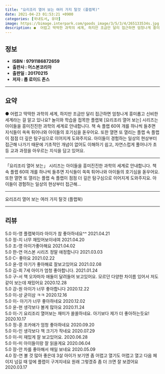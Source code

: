 ```yaml
---
title: "요리조리 열어 보는 여러 가지 탈것 (플랩북)"
date: 2021-04-23 01:53:21 +0900
categories: [국내도서, 유아]
image: https://bimage.interpark.com/goods_image/3/5/3/4/265133534s.jpg
description: ●  어렵고 딱딱한 과학의 세계, 하지만 조금만 달리 접근하면 엄청나게 흥미롭고 신비한 세계라는 걸 알고 있나요? 놀이와 학습을 접목한 플랩북 [요리조리 열어 보는] 시리즈는 아이들을 흥미진진한 과학의 세계로 안내합니다. 책 속 플랩 60여 개를 하나씩 들추면 지식들이 쏙쏙 튀어나와 아이들의 호기심을 돋
---
```


## **정보**

- **ISBN : 9791186872659**
- **출판사 : 어스본코리아**
- **출판일 : 20170215**
- **저자 : 롭 로이드 존스**

------



## **요약**

●  어렵고 딱딱한 과학의 세계, 하지만 조금만 달리 접근하면 엄청나게 흥미롭고 신비한 세계라는 걸 알고 있나요? 놀이와 학습을 접목한 플랩북 [요리조리 열어 보는] 시리즈는 아이들을 흥미진진한 과학의 세계로 안내합니다. 책 속 플랩 60여 개를 하나씩 들추면 지식들이 쏙쏙 튀어나와 아이들의 호기심을 돋우어요. 또한 열면 또 열리는 플랩 속 플랩이 점점 더 깊은 탐구심으로 이어지게 도와주지요. 아이들이 경험하는 일상의 현상부터 접근해 나가기 때문에 기초적인 개념이 없어도 이해하기 쉽고, 자연스럽게 풀어나가 초등 교과 과정을 아우르는 지식을 담고 있어요.

------

「요리조리 열어 보는」 시리즈는 아이들을 흥미진진한 과학의 세계로 안내합니다. 책 속 플랩 60여 개를 하나씩 들추면 지식들이 쏙쏙 튀어나와 아이들의 호기심을 돋우어요. 또한 열면 또 열리는 플랩 속 플랩이 점점 더 깊은 탐구심으로 이어지게 도와주지요. 아이들이 경험하는 일상의 현상부터 접근해... 

------


요리조리 열어 보는 여러 가지 탈것 (플랩북) 

------


## **리뷰** 

5.0 이-영 플랩북이라 아이가 참 좋아하네요^^ 2021.04.21 <br/>5.0 정-지 너무 재밌어보이네여 2021.04.20 <br/>5.0 조-영 아이가좋아해요 2021.04.02 <br/>5.0 한-연 어스본 시리즈 정말 애정합니다  2021.03.03 <br/>5.0 C- 좋아요 2021.02.22 <br/>5.0 윤-영 아기가 좋아해료 잘보고있어요 2021.02.08 <br/>5.0 김-희 7세 아이가 엄청 좋아합니다. 2021.01.24 <br/>5.0 구-서 책 오자마자 애둘이 달려들어 보고있어요. 모르던 다양한 차이름 있어서 저도 같이 보는데 재밌어요 2020.12.28 <br/>5.0 강-원 아이가 너무 좋아합니다 2020.12.22 <br/>5.0 이-상 굳이삼 ㅋㅋ 2020.12.16 <br/>5.0 이- 아기가 너무 좋아하네요 2020.12.02 <br/>5.0 윤-현 생각보다 볼게 많아요 2020.11.24 <br/>5.0 이-기 요리조리 열어보는 재미가 쏠쏠하네요. 아기보다 제가 더 좋아하는듯요! 2020.10.17 <br/>5.0 정-훈 조카애가 엄청 좋아하네요 2020.09.20 <br/>5.0 이-인 생각보다 책 크기가 작네요 2020.07.29 <br/>5.0 이-미 재밌게 잘 보고있어요. 2020.06.28 <br/>5.0 이-미 아이들이랑 잘 읽을게요 2020.06.04 <br/>5.0 장-안 차를 좋아해서 매일 보네요 2020.05.09 <br/>4.0 장-연 볼 것 많아 좋은데 3살 아이가 보기엔 좀 어렵고 열기도 어렵고 열고 다음 페이지 넘길 때 앞에 플랩이 구겨지네요 원래 그렇겠쥬 
좀 더 크면 잘 보겠어요  2020.03.17 <br/>